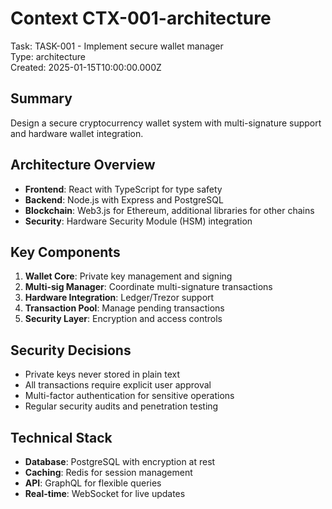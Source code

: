 # Context CTX-001-architecture
Task: TASK-001 - Implement secure wallet manager  
Type: architecture  
Created: 2025-01-15T10:00:00.000Z

## Summary
Design a secure cryptocurrency wallet system with multi-signature support and hardware wallet integration.

## Architecture Overview
- **Frontend**: React with TypeScript for type safety
- **Backend**: Node.js with Express and PostgreSQL
- **Blockchain**: Web3.js for Ethereum, additional libraries for other chains
- **Security**: Hardware Security Module (HSM) integration

## Key Components
1. **Wallet Core**: Private key management and signing
2. **Multi-sig Manager**: Coordinate multi-signature transactions
3. **Hardware Integration**: Ledger/Trezor support
4. **Transaction Pool**: Manage pending transactions
5. **Security Layer**: Encryption and access controls

## Security Decisions
- Private keys never stored in plain text
- All transactions require explicit user approval
- Multi-factor authentication for sensitive operations
- Regular security audits and penetration testing

## Technical Stack
- **Database**: PostgreSQL with encryption at rest
- **Caching**: Redis for session management
- **API**: GraphQL for flexible queries
- **Real-time**: WebSocket for live updates
